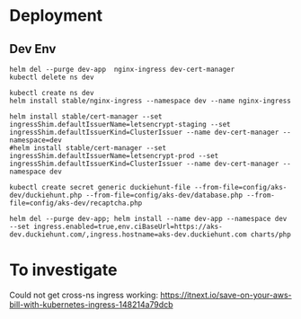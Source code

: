 # Deployment


## Dev Env

```
helm del --purge dev-app  nginx-ingress dev-cert-manager
kubectl delete ns dev
```

```
kubectl create ns dev
helm install stable/nginx-ingress --namespace dev --name nginx-ingress

helm install stable/cert-manager --set ingressShim.defaultIssuerName=letsencrypt-staging --set ingressShim.defaultIssuerKind=ClusterIssuer --name dev-cert-manager --namespace=dev
#helm install stable/cert-manager --set ingressShim.defaultIssuerName=letsencrypt-prod --set ingressShim.defaultIssuerKind=ClusterIssuer --name dev-cert-manager --namespace dev

kubectl create secret generic duckiehunt-file --from-file=config/aks-dev/duckiehunt.php --from-file=config/aks-dev/database.php --from-file=config/aks-dev/recaptcha.php

helm del --purge dev-app; helm install --name dev-app --namespace dev --set ingress.enabled=true,env.ciBaseUrl=https://aks-dev.duckiehunt.com/,ingress.hostname=aks-dev.duckiehunt.com charts/php
```

# To investigate
Could not get cross-ns ingress working:
https://itnext.io/save-on-your-aws-bill-with-kubernetes-ingress-148214a79dcb
